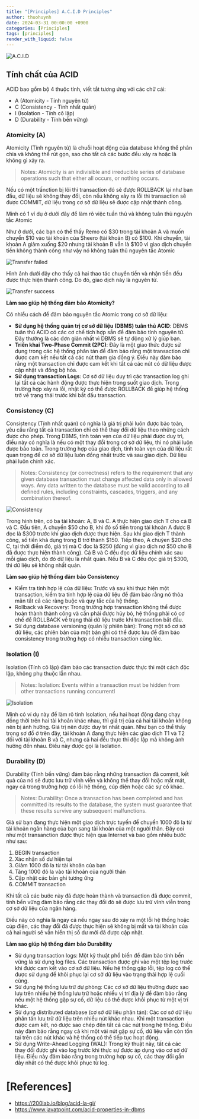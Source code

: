 ```yaml
---
title: "[Principles] A.C.I.D Principles"
author: thuohuynh
date: 2024-03-31 00:00:00 +0900
categories: [Principles]
tags: [principles]
render_with_liquid: false
---
```

![A.C.I.D](/assets/img/principles/acid/acid-properties-in-dbms.png)

## Tính chất của ACID

ACID bao gồm bộ 4 thuộc tính, viết tắt tương ứng với các chữ cái:

- A (Atomicity - Tính nguyên tử)
- C (Consistency - Tính nhất quán)
- I (Isolation - Tính cô lập)
- D (Durability - Tính bền vững)

### Atomicity (A)

Atomicity (Tính nguyên tử) là chuỗi hoạt động của database không thể phân chia và không thể rút gọn, sao cho tất cả các bước đều xảy ra hoặc là không gì xảy ra.

> Notes: Atomicity is an indivisible and irreducible series of database operations such that either all occurs, or nothing occurs.

Nếu có một trấnction bị lôi thì transaction đó sẽ được ROLLBACK lại như ban đầu, dữ liệu sẽ không thay đổi, còn nếu không xảy ra lỗi thì transaction sẽ được COMMIT, dữ liệu trong cơ sở dữ liệu sẽ được cập nhật thành công.

Mình có 1 ví dụ ở dưới đây để làm rõ việc tuần thủ và không tuân thủ nguyên tắc Atomic

Như ở dưới, các bạn có thể thấy Remo có $30 trong tài khoản A và muốn chuyển $10 vào tài khoản của Sheero (tài khoản B) có $100. Khi chuyển, tài khoản A giảm xuống $20 nhưng tài khoản B vẫn là $100 vì giao dịch chuyển tiền không thành công như vậy nó không tuân thủ nguyên tắc Atomic

![Transfer failed](/assets/img/principles/acid/acid-properties-in-dbms2.png)

Hình ảnh dưới đây cho thấy cả hai thao tác chuyển tiền và nhận tiền đều được thực hiện thành công. Do đó, giao dịch này là nguyên tử.

![Transfer success](/assets/img/principles/acid/acid-properties-in-dbms3.png)

**Làm sao giúp hệ thống đảm bảo Atomicity?**

Có nhiều cách để đảm bảo nguyên tắc Atomic trong cơ sở dữ liệu:
- **Sử dụng hệ thống quản trị cơ sở dữ liệu (DBMS) tuân thủ ACID**: DBMS tuân thủ ACID có các cơ chế tích hợp sẵn để đảm bảo tính nguyên tử. Đây thường là các đơn giản nhất vì DBMS sẽ tự động xử lý giúp bạn.
- **Triển khai Two-Phase Commit (2PC)**: Đây là một giao thức được sử dụng trong các hệ thống phân tán để đảm bảo rằng một transaction chỉ được cam kết nếu tất cả các nút tham gia đồng ý. Điều này đảm bảo rằng một transaction chỉ được cam kết khi tất cả các nút có dữ liệu được cập nhật và đồng bộ hóa.
- **Sử dụng transaction Logs**: Cơ sở dữ liệu duy trì các transaction log ghi lại tất cả các hành động được thực hiện trong suốt giao dịch. Trong trường hợp xảy ra lỗi, nhật ký có thể được ROLLBACK để giúp hệ thống trở về trạng thái trước khi bắt đầu transaction.


### Consistency (C)

Consistency (Tính nhất quán) có nghĩa là giá trị phải luôn được bảo toàn, yêu cầu rằng tất cả transaction chỉ có thể thay đổi dữ liệu theo những cách được cho phép. Trong DBMS, tính toàn vẹn của dữ liệu phải được duy trì, điều này có nghĩa là nếu có một thay đổi trong cơ sở dữ liệu, thì nó phải luôn được bảo toàn. Trong trường hợp của giao dịch, tính toàn vẹn của dữ liệu rất quan trọng để cơ sở dữ liệu luôn đồng nhất trước và sau giao dịch. Dữ liệu phải luôn chính xác.

> Notes: Consistency (or correctness) refers to the requirement that any given database transaction must change affected data only in allowed ways. Any data written to the database must be valid according to all defined rules, including constraints, cascades, triggers, and any combination thereof.

![Consistency](/assets/img/principles/acid/acid-properties-in-dbms4.png)

Trong hình trên, có ba tài khoản: A, B và C. A thực hiện giao dịch T cho cả B và C. Đầu tiên, A chuyển $50 cho B, khi đó số tiền trong tài khoản A được B đọc là $300 trước khi giao dịch được thực hiện. Sau khi giao dịch T thành công, số tiền khả dụng trong B trở thành $150. Tiếp theo, A chuỷen $20 cho C, tại thời điểm đó, giá trị mà C đọc là $250 (đúng vì giao dịch nợ $50 cho B đã được thực hiện thành công). Cả B và C đều đọc dữ liệu chính xác sau mỗi giao dịch, do đó dữ liệu là nhất quán. Nếu B và C đều đọc giá trị $300, thì dữ liệu sẽ không nhất quán.

**Làm sao giúp hệ thống đảm bảo Consistency**

- Kiểm tra tính hợp lệ của dữ liệu: Trước và sau khi thực hiện một transaction, kiểm tra tính hợp lệ của dữ liệu để đảm bảo rằng nó thỏa mãn tất cả các ràng buộc và quy tắc của hệ thống.
- Rollback và Recovery: Trong trường hợp transaction không thể được hoàn thành thành công và cần phải được hủy bỏ, hệ thống phải có cơ chế để ROLLBACK về trạng thái dữ liệu trước khi transaction bắt đầu.
- Sử dụng database versioning (quản lý phiên bản): Trong một số cơ sở dữ liệu, các phiên bản của một bản ghi có thể được lưu để đảm bảo consistency trong trường hợp có nhiều transaction cùng lúc.


### Isolation  (I)

Isolation (Tính cô lập) đảm bảo các transaction được thực thi một cách độc lập, không phụ thuộc lẫn nhau.

> Notes: Isolation: Events within a transaction must be hidden from other transactions running concurrentl

![Isolation](/assets/img/principles/acid/acid-properties-in-dbms5.png)

Mình có ví dụ này để làm rõ tính Isolation, nếu hai hoạt động đang chạy đồng thời trên hai tài khoản khác nhau, thì giá trị của cả hai tài khoản không nên bị ảnh hưởng. Giá trị nên được duy trì nhất quán. Như bạn có thể thấy trong sơ đồ ở trên đây, tài khoản A đang thực hiện các giao dịch T1 và T2 đối với tài khoản B và C, nhưng cả hai đều thực thi độc lập mà không ảnh hưởng đến nhau. Điều này được gọi là Isolation.

### Durability (D)

Durability (Tính bền vững) đảm bảo rằng những transaction đã commit, kết quả của nó sẽ được lưu trữ vĩnh viễn và không thể thay đổi hoặc mất mát, ngay cả trong trường hợp có lỗi hệ thống, cúp điện hoặc các sự cố khác.

> Notes: Durability: Once a transaction has been completed and has committed its results to the database, the system must guarantee that these results survive any subsequent malfunctions.

Giả sử bạn đang thực hiện một giao dịch trực tuyến để chuyển 1000 đô la từ tài khoản ngân hàng của bạn sang tài khoản của một người thân. Đây coi như một transanction được thực hiện qua Internet và bao gồm nhiều bước như sau:

1. BEGIN transaction
2. Xác nhận số dư hiện tại
3. Giảm 1000 đô la từ tài khoản của bạn
4. Tăng 1000 đô la vào tài khoản của người thân
5. Cập nhật các bản ghi tương ứng
6. COMMIT transaction

Khi tất cả các bước này đã được hoàn thành và transaction đã được commit, tính bền vững đảm bảo rằng các thay đổi đó sẽ được lưu trữ vĩnh viễn trong cơ sở dữ liệu của ngân hàng.

Điều này có nghĩa là ngay cả nếu ngay sau đó xảy ra một lỗi hệ thống hoặc cúp điện, các thay đổi đã được thực hiện sẽ không bị mất và tài khoản của cả hai người sẽ vẫn hiển thị số dư mới đã được cập nhật.

**Làm sao giúp hệ thống đảm bảo Durability**
- Sử dụng transaction logs: Một kỹ thuật phổ biến để đảm bảo tính bền vững là sử dụng log files. Các transaction được ghi vào một tệp log trước khi được cam kết vào cơ sở dữ liệu. Nếu hệ thống gặp lỗi, tệp log có thể được sử dụng để khôi phục lại cơ sở dữ liệu vào trạng thái hợp lệ cuối cùng.
- Sử dụng hệ thống lưu trữ dự phòng: Các cơ sở dữ liệu thường được sao lưu trên nhiều hệ thống lưu trữ hoặc nhiều vị trí địa lý để đảm bảo rằng nếu một hệ thống gặp sự cố, dữ liệu có thể được khôi phục từ một vị trí khác.
- Sử dụng distributed database (cơ sở dữ liệu phân tán): Các cơ sở dữ liệu phân tán lưu trữ dữ liệu trên nhiều nút khác nhau. Khi một transaction được cam kết, nó được sao chép đến tất cả các nút trong hệ thống. Điều này đảm bảo rằng ngay cả khi một vài nút gặp sự cố, dữ liệu vẫn còn tồn tại trên các nút khác và hệ thống có thể tiếp tục hoạt động.
- Sử dụng Write-Ahead Logging (WAL): Trong kỹ thuật này, tất cả các thay đổi được ghi vào log trước khi thực sự được áp dụng vào cơ sở dữ liệu. Điều này đảm bảo rằng trong trường hợp sự cố, các thay đổi gần đây nhất có thể được khôi phục từ log.


# [References]
- <https://200lab.io/blog/acid-la-gi/>
- <https://www.javatpoint.com/acid-properties-in-dbms>
